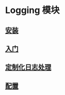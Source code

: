 # Logging 模块
## [安装](/cn/manual/logging/installation)
## [入门](/cn/manual/logging/getting_started)
## [定制化日志处理](/cn/manual/logging/customizing_log_handling)
## [配置](/cn/manual/logging/configuration)
